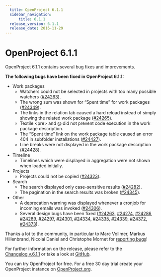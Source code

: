 ```yaml
---
  title: OpenProject 6.1.1
  sidebar_navigation:
      title: 6.1.1
  release_version: 6.1.1
  release_date: 2016-11-29
---
```



# OpenProject 6.1.1

OpenProject 6.1.1 contains several bug fixes and improvements.

**The following bugs have been fixed in OpenProject 6.1.1:**

  - Work packages
      - Watchers could not be selected in projects with too many
        possible watchers
        ([#24263](https://community.openproject.com/work_packages/24263/activity)).
      - The wrong sum was shown for “Spent time” for work packages
        ([#24349](https://community.openproject.com/projects/openproject/work_packages/24349/activity)).
      - The links in the relation tab caused a hard reload instead of
        simply showing the related work package
        ([#24265](https://community.openproject.com/work_packages/24265/activity)).
      - Textile \<pre\> and @ did not prevent code execution in the work
        package description.
      - The “Spent time” link on the work package table caused an error
        404 in subfolder installations
        ([#24427](https://community.openproject.com/projects/openproject/work_packages/24427/activity)).
      - Line breaks were not displayed in the work package description
        ([#24428](https://community.openproject.com/projects/openproject/work_packages/24428/activity)).
  - Timeline
      - Timelines which were displayed in aggregation were not shown
        when loaded initially.
  - Projects
      - Projects could not be copied
        ([#24323](https://community.openproject.com/projects/openproject/work_packages/24323/activity)).
  - Search
      - The search displayed only case-sensitive results
        ([#24282](https://community.openproject.com/work_packages/24282/activity)).
      - The pagination in the search results was broken
        ([#24345](https://community.openproject.com/projects/openproject/work_packages/24345/activity)).
  - Other
      - A deprecation warning was displayed whenever a cronjob for
        incoming emails was invoked
        ([#24306](https://community.openproject.com/projects/openproject/work_packages/24306/activity)).
      - Several design bugs have been fixed
        ([#24263](https://community.openproject.com/work_packages/24263/activity),
        [#24274](https://community.openproject.com/work_packages/24274/activity),
        [#24286](https://community.openproject.com/work_packages/24286/activity),
        [#24289](https://community.openproject.com/work_packages/24289/activity),
        [#24297](https://community.openproject.com/work_packages/24297/activity),
        [#24301](https://community.openproject.com/work_packages/24301/activity),
        [#24334](https://community.openproject.com/projects/openproject/work_packages/24334/activity),
        [#24335](https://community.openproject.com/projects/openproject/work_packages/24335/activity),
        [#24339](https://community.openproject.com/projects/openproject/work_packages/24339/activity),
        [#24372](https://community.openproject.com/projects/openproject/work_packages/24372/activity),
        [#24373](https://community.openproject.com/projects/openproject/work_packages/24373/activity)).

Thanks a lot to the community, in particular to Marc Vollmer, Markus
Hillenbrand, Nicolai Daniel and Christophe Mornet for [reporting
bugs](../../../development/report-a-bug/)!

For further information on the release, please refer to the  
[Changelog v.6.1.1](https://community.openproject.com/versions/821) 
or take a look at
[GitHub](https://github.com/opf/openproject/tree/v6.1.1).

You can try OpenProject for free. For a free 30 day trial create your
OpenProject instance on [OpenProject.org](https://openproject.org/).

